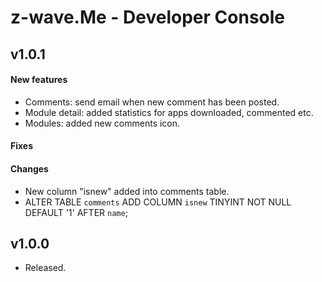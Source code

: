 z-wave.Me - Developer Console
===============

## v1.0.1
#### New features
- Comments: send email when new comment has been posted.
- Module detail: added statistics for apps downloaded, commented etc.
- Modules: added new comments icon.

#### Fixes

#### Changes
- New column "isnew" added into comments table.
- ALTER TABLE `comments` ADD COLUMN `isnew` TINYINT NOT NULL DEFAULT '1' AFTER `name`;

## v1.0.0
- Released.